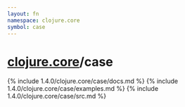 ```yaml
---
layout: fn
namespace: clojure.core
symbol: case
---
```


# [clojure.core](../)/case

{% include 1.4.0/clojure.core/case/docs.md %}
{% include 1.4.0/clojure.core/case/examples.md %}
{% include 1.4.0/clojure.core/case/src.md %}

